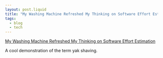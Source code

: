 ```yaml
---
layout: post.liquid
title: "My Washing Machine Refreshed My Thinking on Software Effort Estimation"
tags:
  - blog
  - tech
---
```


[My Washing Machine Refreshed My Thinking on Software Effort Estimation](https://www.cosive.com/blog/my-washing-machine-refreshed-my-thinking-on-software-effort-estimation)

A cool demonstration of the term yak shaving.
